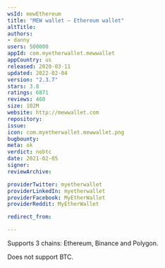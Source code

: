 ```yaml
---
wsId: mewEthereum
title: "MEW wallet – Ethereum wallet"
altTitle: 
authors:
- danny
users: 500000
appId: com.myetherwallet.mewwallet
appCountry: us
released: 2020-03-11
updated: 2022-02-04
version: "2.3.7"
stars: 3.8
ratings: 6871
reviews: 460
size: 102M
website: http://mewwallet.com
repository: 
issue: 
icon: com.myetherwallet.mewwallet.png
bugbounty: 
meta: ok
verdict: nobtc
date: 2021-02-05
signer: 
reviewArchive:

providerTwitter: myetherwallet
providerLinkedIn: myetherwallet
providerFacebook: MyEtherWallet
providerReddit: MyEtherWallet

redirect_from:

---
```


Supports 3 chains: Ethereum, Binance and Polygon. 

Does not support BTC.